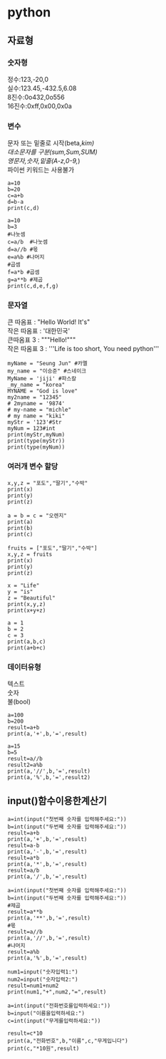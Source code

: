 # python
## 자료형
### 숫자형
정수:123,-20,0\
실수:123.45,-432.5,6.08\
8진수:0o432,0o556\
16진수:0xff,0x00,0x0a
### 변수  
문자 또는 밑줄로 시작(beta,_kim)\
대소문자를 구분(sum,Sum,SUM)\
영문자,숫자,밑줄(A-z,0-9,_)\
파이썬 키워드는 사용불가
~~~
a=10
b=20
c=a+b
d=b-a
print(c,d)
~~~
~~~
a=10
b=3
#나눗셈
c=a/b  #나눗셈
d=a//b #몫
e=a%b #나머지
#곱셈
f=a*b #곱셈
g=a**b #제곱
print(c,d,e,f,g)
~~~
### 문자열
큰 따옴표 : "Hello World! It's"\
작은 따옴표 : '대한민국'\
큰따옴표 3 : """Hello!"""\
작은 따옴표 3 : '''Life is too short, You need python'''
~~~
myName = "Seung Jun" #카멜
my_name = "이승준" #스네이크
MyName = 'jiji' #파스칼
_my_name = "korea"
MYNAME = "God is love"
my2name = "12345"
# 2myname = '9874'
# my-name = "michle"
# my name = "kiki"
myStr = '123'#Str
myNum = 123#int
print(myStr,myNum)
print(type(myStr))
print(type(myNum))
~~~
### 여러개 변수 할당
~~~
x,y,z = "포도","딸기","수박"
print(x)
print(y)
print(z)
~~~
~~~
a = b = c = "오렌지"
print(a)
print(b)
print(c)
~~~
~~~
fruits = ["포도","딸기","수박"]
x,y,z = fruits
print(x)
print(y)
print(z)
~~~
~~~
x = "Life"
y = "is"
z = "Beautiful"
print(x,y,z)
print(x+y+z)
~~~
~~~
a = 1
b = 2
c = 3
print(a,b,c)
print(a+b+c)
~~~
### 데이터유형
텍스트\
숫자\
불(bool)
~~~
a=100
b=200
result=a+b
print(a,'+',b,'=',result)
~~~
~~~
a=15
b=5
result=a//b
result2=a%b
print(a,'//',b,'=',result)
print(a,'%',b,'=',result2)
~~~
## input()함수이용한계산기
~~~
a=int(input("첫번째 숫자를 입력해주세요:"))
b=int(input("두번째 숫자를 입력해주세요:"))
result=a+b
print(a,'+',b,'=',result)
result=a-b
print(a,'-',b,'=',result)
result=a*b
print(a,'*',b,'=',result)
result=a/b
print(a,'/',b,'=',result)
~~~
~~~
a=int(input("첫번째 숫자를 입력해주세요:"))
b=int(input("두번째 숫자를 입력해주세요:"))
#제곱
result=a**b
print(a,'**',b,'=',result)
#몫
result=a//b
print(a,'//',b,'=',result)
#나머지
result=a%b
print(a,'%',b,'=',result)
~~~
~~~
num1=input("숫자입력1:")
num2=input("숫자입력2:")
result=num1+num2
print(num1,"+",num2,"=",result)
~~~
~~~
a=int(input("전화번호를입력하세요:"))
b=input("이름을입력하세요:")
c=int(input("무게를입력하세요:"))

result=c*10
print(a,"전화번호",b,"이름",c,"무게입니다")
print(c,"*10원",result)
~~~
